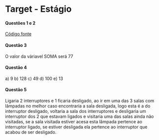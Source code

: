 # Target - Estágio

#### Questões 1 e 2
[Código fonte](https://github.com/FantySantos/TargetSistemas/blob/master/Target%20-%20Est%C3%A1gio/Program.cs)

#### Questão 3
O valor da váriavel SOMA será 77

#### Questão 4
a) 9
b) 128
c) 49
d) 100
e) 13

#### Questão 5
Ligaria 2 interruptores e 1 ficaria desligado, ao ir em uma das 3 salas com lâmpadas no melhor caso encontraria a sala desligada, logo esta é a do interruptor desligado, voltaria a sala dos interruptores e desligaria um interruptor dos 2 que estavam ligados e visitaria uma das salas ainda não visitadas, se a sala visitada estiver acesa esta lâmpada pertence ao interruptor ligado, se estiver desligada ela pertence ao interruptor que acabou de ser desligado. 
